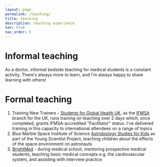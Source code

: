 ```yaml
---
layout: page
permalink: /teaching/
title: teaching
description: teaching experience
nav: true
nav_order: 6
---
```


# Informal teaching

As a doctor, informal bedside teaching for medical students is a constant activity. There's always more to learn, and I'm always happy to share learning with others!

# Formal teaching

1. Training New Trainers - [Students for Global Health UK](https://studentsforglobalhealth.org/), as the [IFMSA](https://ifmsa.org/) branch for the UK, runs training on teaching over 2 days which, once completed, grants IFMSA-accredited "Facilitator" status. I've delivered training in this capacity to international attendees on a range of topics
2. Blue Marble Space Institute of Science [Astrobiology Studies for Kids](https://ui.adsabs.harvard.edu/abs/2021AGUFMED14A..09B/abstract) as part of the Young Scientist Project, teaching children about the effects of the space environment on astronauts
3. [BrightMed](https://www.bsms.ac.uk/about/info-for-schools-teachers-parents/widening-participation-to-medicine.aspx) - during medical school, mentoring prospective medical students, teaching basic medical concepts e.g. the cardiovascular system, and assisting with interview practice 
